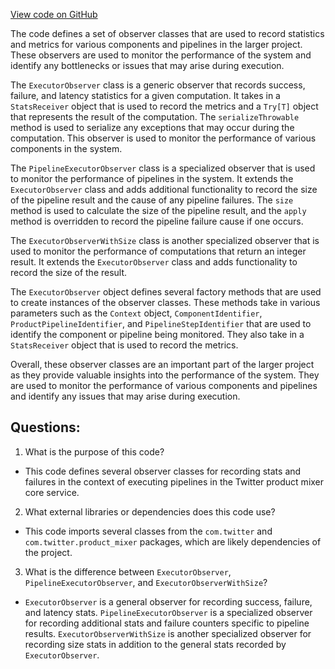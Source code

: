 [View code on GitHub](https://github.com/misbahsy/the-algorithm/product-mixer/core/src/main/scala/com/twitter/product_mixer/core/service/ExecutorObserver.scala)

The code defines a set of observer classes that are used to record statistics and metrics for various components and pipelines in the larger project. These observers are used to monitor the performance of the system and identify any bottlenecks or issues that may arise during execution.

The `ExecutorObserver` class is a generic observer that records success, failure, and latency statistics for a given computation. It takes in a `StatsReceiver` object that is used to record the metrics and a `Try[T]` object that represents the result of the computation. The `serializeThrowable` method is used to serialize any exceptions that may occur during the computation. This observer is used to monitor the performance of various components in the system.

The `PipelineExecutorObserver` class is a specialized observer that is used to monitor the performance of pipelines in the system. It extends the `ExecutorObserver` class and adds additional functionality to record the size of the pipeline result and the cause of any pipeline failures. The `size` method is used to calculate the size of the pipeline result, and the `apply` method is overridden to record the pipeline failure cause if one occurs.

The `ExecutorObserverWithSize` class is another specialized observer that is used to monitor the performance of computations that return an integer result. It extends the `ExecutorObserver` class and adds functionality to record the size of the result.

The `ExecutorObserver` object defines several factory methods that are used to create instances of the observer classes. These methods take in various parameters such as the `Context` object, `ComponentIdentifier`, `ProductPipelineIdentifier`, and `PipelineStepIdentifier` that are used to identify the component or pipeline being monitored. They also take in a `StatsReceiver` object that is used to record the metrics.

Overall, these observer classes are an important part of the larger project as they provide valuable insights into the performance of the system. They are used to monitor the performance of various components and pipelines and identify any issues that may arise during execution.
## Questions: 
 1. What is the purpose of this code?
- This code defines several observer classes for recording stats and failures in the context of executing pipelines in the Twitter product mixer core service.

2. What external libraries or dependencies does this code use?
- This code imports several classes from the `com.twitter` and `com.twitter.product_mixer` packages, which are likely dependencies of the project.

3. What is the difference between `ExecutorObserver`, `PipelineExecutorObserver`, and `ExecutorObserverWithSize`?
- `ExecutorObserver` is a general observer for recording success, failure, and latency stats. `PipelineExecutorObserver` is a specialized observer for recording additional stats and failure counters specific to pipeline results. `ExecutorObserverWithSize` is another specialized observer for recording size stats in addition to the general stats recorded by `ExecutorObserver`.
